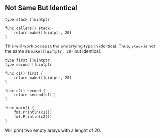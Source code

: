 ## Not Same But Identical

```
type stack []uintptr

func callers() stack {
    return make([]uintptr, 20)
}
```

This will work because the underlying type in identical. Thus, `stack` is not the same as `make([]uintptr, 20)` but identical.

```
type first []uintptr
type second []uintptr

func c1() first {
    return make([]uintptr, 20)
}

func c2() second {
    return second(c1())
}

func main() {
	fmt.Println(c1())	
	fmt.Println(c2())	
}
```

Will print two empty arrays with a lenght of 20.